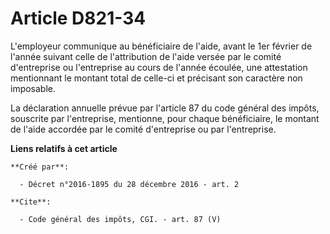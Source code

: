 # Article D821-34

L'employeur communique au bénéficiaire de l'aide, avant le 1er février de l'année suivant celle de l'attribution de l'aide
versée par le comité d'entreprise ou l'entreprise au cours de l'année écoulée, une attestation mentionnant le montant total
de celle-ci et précisant son caractère non imposable. 

La déclaration annuelle prévue par l'article 87 du code général des impôts, souscrite par l'entreprise, mentionne, pour
chaque bénéficiaire, le montant de l'aide accordée par le comité d'entreprise ou par l'entreprise.

**Liens relatifs à cet article**

	**Créé par**:

	  - Décret n°2016-1895 du 28 décembre 2016 - art. 2

	**Cite**:

	  - Code général des impôts, CGI. - art. 87 (V)
